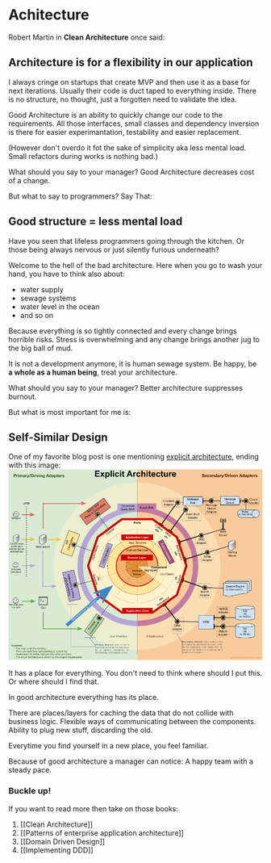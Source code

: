# Achitecture

Robert Martin in **Clean Architecture** once said:

## Architecture is for a flexibility in our application

I always cringe on startups that create MVP and then use it as a base for next iterations.
Usually their code is duct taped to everything inside.
There is no structure, no thought, just a forgotten need to validate the idea.

Good Architecture is an ability to quickly change our code to the requirements.
All those interfaces, small classes and dependency inversion is there 
for easier experimantation, testability and easier replacement.

(However don't overdo it fot the sake of simplicity aka less mental load.
Small refactors during works is nothing bad.)

What should you say to your manager?
Good Architecture decreases cost of a change.

But what to say to programmers? Say That:

## Good structure = less mental load

Have you seen that lifeless programmers going through the kitchen.
Or those being always nervous or just silently furious underneath?

Welcome to the hell of the bad architecture.
Here when you go to wash your hand, you have to think also about:
- water supply
- sewage systems
- water level in the ocean
- and so on

Because everything is so tightly connected and every change brings horrible risks.
Stress is overwhelming and any change brings another jug to the big ball of mud.

It is not a development anymore, it is human sewage system.
Be happy, be **a whole as a human being**, treat your architecture.

What should you say to your manager?
Better architecture suppresses burnout.

But what is most important for me is:

## Self-Similar Design
One of my favorite blog post is one mentioning [explicit architecture](https://herbertograca.com/2017/11/16/explicit-architecture-01-ddd-hexagonal-onion-clean-cqrs-how-i-put-it-all-together/), 
ending with this image:
![Explicit Architecture](./ExplicitArchitecture.png)

It has a place for everything.
You don't need to think where should I put this.
Or where should I find that.

In good architecture everything has its place.

There are places/layers for caching the data that do not collide with business logic.
Flexible ways of communicating between the components.
Ability to plug new stuff, discarding the old.

Everytime you find yourself in a new place, you feel familiar.

Because of good architecture a manager can notice:
A happy team with a steady pace.

### Buckle up!

If you want to read more then take on those books:
1. [[Clean Architecture]]
2. [[Patterns of enterprise application architecture]]
3. [[Domain Driven Design]]
4. [[Implementing DDD]]